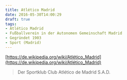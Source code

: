 ```yaml
---
title: Atlético Madrid
date: 2016-05-30T14:00:29
draft: true
tags: 
- Atlético Madrid
- Fußballverein in der Autonomen Gemeinschaft Madrid
- Gegründet 1903
- Sport (Madrid)
---
```



[https://de.wikipedia.org/wiki/Atlético_Madrid](https://de.wikipedia.org/wiki/Atlético_Madrid)

> Der Sportklub Club Atlético de Madrid S.A.D.